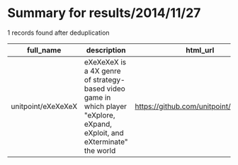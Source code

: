 
# Summary for results/2014/11/27
    
1 records found after deduplication

| full_name | description | html_url | matched_list | matched_count | pushed_at | size | stargazers_count | language | forks_count | vul_ids |
|--------------------|---------------------------------------------------------------------------------------------------------------------------|---------------------------------------|----------------|-----------------|---------------------------|--------|--------------------|------------|---------------|-----------|
| unitpoint/eXeXeXeX | eXeXeXeX is a 4X genre of strategy-based video game in which player "eXplore, eXpand, eXploit, and eXterminate" the world | https://github.com/unitpoint/eXeXeXeX | ['exploit'] | 1 | 2014-11-27 07:06:03+00:00 | 231080 | 1 | C++ | 1 | [] |
